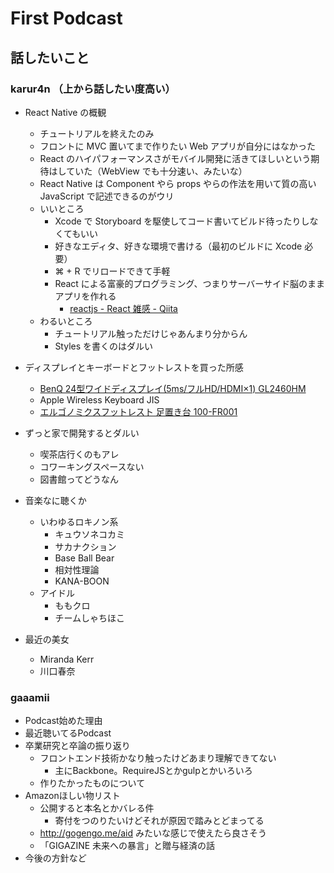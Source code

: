 # First Podcast

## 話したいこと

### karur4n （上から話したい度高い）

- React Native の概観
  - チュートリアルを終えたのみ
  - フロントに MVC 置いてまで作りたい Web アプリが自分にはなかった
  - React のハイパフォーマンスさがモバイル開発に活きてほしいという期待はしていた（WebView でも十分速い、みたいな）
  - React Native は Component やら props やらの作法を用いて質の高い JavaScript で記述できるのがウリ
  - いいところ
    - Xcode で Storyboard を駆使してコード書いてビルド待ったりしなくてもいい
    - 好きなエディタ、好きな環境で書ける（最初のビルドに Xcode 必要）
    - ⌘ + R でリロードできて手軽
    - React による富豪的プログラミング、つまりサーバーサイド脳のままアプリを作れる
      - [reactjs - React 雑感 - Qiita](http://qiita.com/naoya@github/items/a4d54f5ab008c3fa4055)
  - わるいところ
    - チュートリアル触っただけじゃあんまり分からん
    - Styles を書くのはダルい

- ディスプレイとキーボードとフットレストを買った所感
  - [BenQ 24型ワイドディスプレイ(5ms/フルHD/HDMI×1) GL2460HM](http://www.amazon.co.jp/gp/product/B00DCGO2PS)
  - Apple Wireless Keyboard JIS
  - [エルゴノミクスフットレスト 足置き台 100-FR001](http://www.amazon.co.jp/gp/product/B00307HB8Y)
- ずっと家で開発するとダルい
  - 喫茶店行くのもアレ
  - コワーキングスペースない
  - 図書館ってどうなん
- 音楽なに聴くか
  - いわゆるロキノン系
    - キュウソネコカミ
    - サカナクション
    - Base Ball Bear
    - 相対性理論
    - KANA-BOON
  - アイドル
    - ももクロ
    - チームしゃちほこ
- 最近の美女
  - Miranda Kerr
  - 川口春奈

### gaaamii
- Podcast始めた理由
- 最近聴いてるPodcast
- 卒業研究と卒論の振り返り
  - フロントエンド技術かなり触ったけどあまり理解できてない
    - 主にBackbone。RequireJSとかgulpとかいろいろ
  - 作りたかったものについて
- Amazonほしい物リスト
  - 公開すると本名とかバレる件
    - 寄付をつのりたいけどそれが原因で踏みとどまってる
  - http://gogengo.me/aid みたいな感じで使えたら良さそう
  - 「GIGAZINE 未来への暴言」と贈与経済の話
- 今後の方針など
